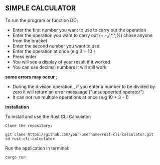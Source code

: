 ## SIMPLE CALCULATOR
To run the program or function DO;

- Enter the first number you want to use to carry out the operation
- Enter the operation you want to carry out (+,-,/,*,^,%) chose anyone from the bracket 
- Enter the second number you want to use
- Enter the operation at once (e.g 3 + 10 )
- Press enter 
- You will see a display of your result if it worked 
- You can use decimal numbers it will still work
  
**some errors may occur** ;

- During the division operation , if you enter a number to be divided by zero it will return an error messaage ("unsuppoerted operator")
- It can not run multiple operations at once (e.g 10 + 3 - 1)

**installation**

To install and use the Rust CLI Calculator:

    Clone the repository:

    git clone https://github.com/your-username/rust-cli-calculator.git
    cd rust-cli-calculator

Run the application in terminal:

``cargo run``

